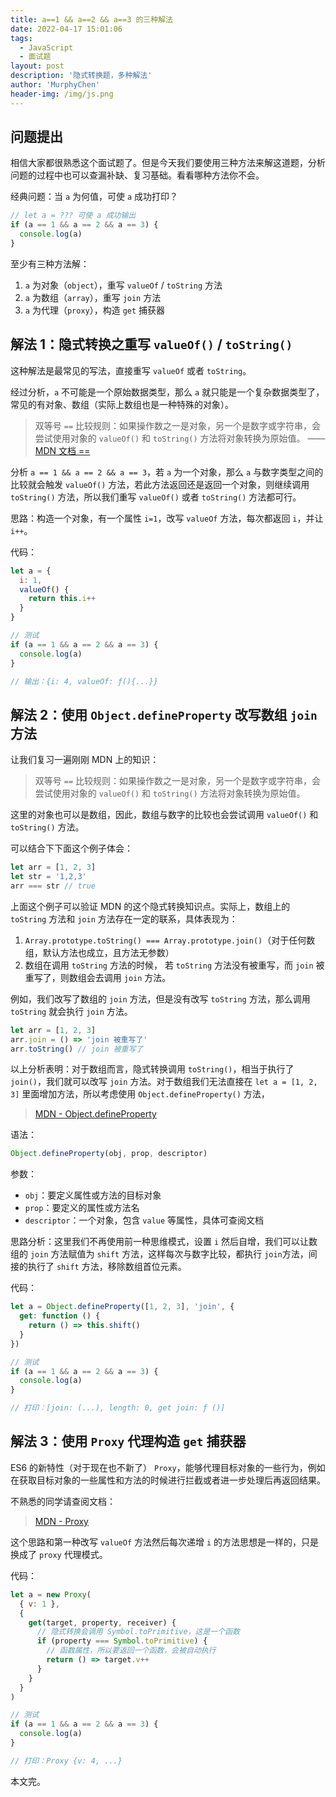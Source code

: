 ```yaml
---
title: a==1 && a==2 && a==3 的三种解法
date: 2022-04-17 15:01:06
tags:
  - JavaScript
  - 面试题
layout: post
description: '隐式转换题，多种解法'
author: 'MurphyChen'
header-img: /img/js.png
---
```


## 问题提出

相信大家都很熟悉这个面试题了。但是今天我们要使用三种方法来解这道题，分析问题的过程中也可以查漏补缺、复习基础。看看哪种方法你不会。

经典问题：当 `a` 为何值，可使 `a` 成功打印？

```js
// let a = ??? 可使 a 成功输出
if (a == 1 && a == 2 && a == 3) {
  console.log(a)
}
```

至少有三种方法解：

1. `a` 为对象（`object`），重写 `valueOf` / `toString` 方法
2. `a` 为数组（`array`），重写 `join` 方法
3. `a` 为代理（`proxy`），构造 `get` 捕获器

## 解法 1：隐式转换之重写 `valueOf()` / `toString()`

这种解法是最常见的写法，直接重写 `valueOf` 或者 `toString`。

经过分析，`a` 不可能是一个原始数据类型，那么 `a` 就只能是一个复杂数据类型了，常见的有对象、数组（实际上数组也是一种特殊的对象）。

> 双等号 `==` 比较规则：如果操作数之一是对象，另一个是数字或字符串，会尝试使用对象的 `valueOf()` 和 `toString()` 方法将对象转换为原始值。
> —— [MDN 文档 ==](https://developer.mozilla.org/zh-CN/docs/Web/JavaScript/Reference/Operators/Equality#%E6%8F%8F%E8%BF%B0)

分析 `a == 1 && a == 2 && a == 3`，若 `a` 为一个对象，那么 `a` 与数字类型之间的比较就会触发 `valueOf()` 方法，若此方法返回还是返回一个对象，则继续调用 `toString()` 方法，所以我们重写 `valueOf()` 或者 `toString()` 方法都可行。

思路：构造一个对象，有一个属性 `i=1`，改写 `valueOf` 方法，每次都返回 `i`，并让 `i++`。

代码：

```js
let a = {
  i: 1,
  valueOf() {
    return this.i++
  }
}

// 测试
if (a == 1 && a == 2 && a == 3) {
  console.log(a)
}

// 输出：{i: 4, valueOf: ƒ(){...}}
```

## 解法 2：使用 `Object.defineProperty` 改写数组 `join` 方法

让我们复习一遍刚刚 MDN 上的知识：

> 双等号 `==` 比较规则：如果操作数之一是对象，另一个是数字或字符串，会尝试使用对象的 `valueOf()` 和 `toString()` 方法将对象转换为原始值。

这里的对象也可以是数组，因此，数组与数字的比较也会尝试调用 `valueOf()` 和 `toString()` 方法。

可以结合下下面这个例子体会：

```js
let arr = [1, 2, 3]
let str = '1,2,3'
arr === str // true
```

上面这个例子可以验证 MDN 的这个隐式转换知识点。实际上，数组上的 `toString` 方法和 `join` 方法存在一定的联系，具体表现为：

1. `Array.prototype.toString() === Array.prototype.join()`（对于任何数组，默认方法也成立，且方法无参数）
2. 数组在调用 `toString` 方法的时候， 若 `toString` 方法没有被重写，而 `join` 被重写了，则数组会去调用 `join` 方法。

例如，我们改写了数组的 `join` 方法，但是没有改写 `toString` 方法，那么调用 `toString` 就会执行 `join` 方法。

```js
let arr = [1, 2, 3]
arr.join = () => 'join 被重写了'
arr.toString() // join 被重写了
```

以上分析表明：对于数组而言，隐式转换调用 `toString()`，相当于执行了 `join()`，我们就可以改写 `join` 方法。对于数组我们无法直接在 `let a = [1, 2, 3]` 里面增加方法，所以考虑使用 `Object.defineProperty()` 方法，

> [MDN - Object.defineProperty](https://developer.mozilla.org/zh-CN/docs/Web/JavaScript/Reference/Global_Objects/Object/defineProperty)

语法：

```js
Object.defineProperty(obj, prop, descriptor)
```

参数：

- `obj`：要定义属性或方法的目标对象
- `prop`：要定义的属性或方法名
- `descriptor`：一个对象，包含 `value` 等属性，具体可查阅文档

思路分析：这里我们不再使用前一种思维模式，设置 `i` 然后自增，我们可以让数组的 `join` 方法赋值为 `shift` 方法，这样每次与数字比较，都执行 `join`方法，间接的执行了 `shift` 方法，移除数组首位元素。

代码：

```js
let a = Object.defineProperty([1, 2, 3], 'join', {
  get: function () {
    return () => this.shift()
  }
})

// 测试
if (a == 1 && a == 2 && a == 3) {
  console.log(a)
}

// 打印：[join: (...), length: 0, get join: ƒ ()]
```

## 解法 3：使用 `Proxy` 代理构造 `get` 捕获器

ES6 的新特性（对于现在也不新了） `Proxy`，能够代理目标对象的一些行为，例如在获取目标对象的一些属性和方法的时候进行拦截或者进一步处理后再返回结果。

不熟悉的同学请查阅文档：

> [MDN - Proxy](https://developer.mozilla.org/zh-CN/docs/Web/JavaScript/Reference/Global_Objects/Proxy)

这个思路和第一种改写 `valueOf` 方法然后每次递增 `i` 的方法思想是一样的，只是换成了 `proxy` 代理模式。

代码：

```js
let a = new Proxy(
  { v: 1 },
  {
    get(target, property, receiver) {
      // 隐式转换会调用 Symbol.toPrimitive，这是一个函数
      if (property === Symbol.toPrimitive) {
        // 函数属性，所以要返回一个函数，会被自动执行
        return () => target.v++
      }
    }
  }
)

// 测试
if (a == 1 && a == 2 && a == 3) {
  console.log(a)
}

// 打印：Proxy {v: 4, ...}
```

本文完。
